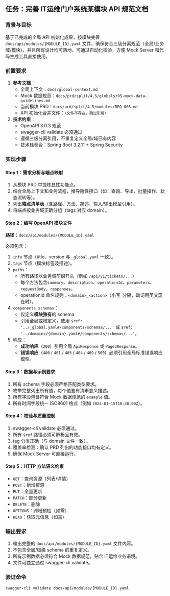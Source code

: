 ## 任务：完善 IT运维门户系统某模块 API 规范文档

### 背景与目标
基于已完成的全局 API 初始化成果，按模块完善 `docs/api/modules/{MODULE_ID}.yaml` 文件，确保符合三级分离规范（全局/业务域/模块），并且所有设计均可落地，可通过自动化校验，方便 Mock Server 和代码生成工具直接使用。

### 前置要求
1. **参考文档**：
   - 全局上下文：`docs/global-context.md`
   - Mock 数据规范：`docs/prd/split/4.5/globals/05-mock-data-guidelines.md`
   - 当前模块 PRD：`docs/prd/split/4.5/modules/REQ-003.md`
   - API 初始化合并文件：`（文件不存在，跳过引用）`
2. **技术约束**：
   - OpenAPI 3.0.3 规范
   - swagger-cli validate 必须通过
   - 遵循三级分离引用，不重复定义全局/域已有内容
   - 技术栈契合：Spring Boot 3.2.11 + Spring Security

### 实现步骤

#### Step 1：需求分析与端点映射
1. 从模块 PRD 中提炼显性功能点。
2. 结合全局上下文和业务流程，推导隐性接口（如：查询、导出、批量操作、状态流转等）。
3. 列出**端点清单表**（含路径、方法、简述、输入/输出模型引用）。
4. 将端点按业务域正确分组（tags 对应 domain）。

#### Step 2：编写 OpenAPI 模块文件
**路径**：`docs/api/modules/{MODULE_ID}.yaml`

必须包含：
1. `info` 节点（title、version 与 `_global.yaml` 一致）。
2. `tags` 节点（模块标签及描述）。
3. `paths`：  
   - 所有路径以业务域前缀开头（例如 `/api/v1/tickets/...`）  
   - 每个方法包含`summary`、`description`、`operationId`、`parameters`、`requestBody`、`responses`。  
   - operationId 命名规则：`<domain>_<action>`（小写_分隔，动词用英文现在时）。
4. `components.schemas`：  
   - 仅定义**模块独有**的 schema
   - 引用全局或域定义，使用 `$ref: '../_global.yaml#/components/schemas/...'` 或 `$ref: '../domains/{domain}.yaml#/components/schemas/...'`。
5. 响应：
   - **成功响应**（`200`）引用全局 `ApiResponse` 或 `PagedResponse`。
   - **错误响应**（`400` / `401` / `403` / `404` / `409` / `500`）必须引用全局标准错误响应模型。

#### Step 3：数据与示例要求
1. 所有 schema 字段必须严格匹配类型要求。
2. 枚举完整列出所有值，每个值要有清晰意义描述。
3. 所有字段包含符合 Mock 数据规范的 `example` 值。
4. 所有时间字段统一 ISO8601 格式（例如 `2024-01-15T10:30:00Z`）。

#### Step 4：校验与质量控制
1. swagger-cli validate 必须通过。
2. 所有 `$ref` 路径必须可解析且有效。
3. tag 分类正确（与 domain 文件一致）。
4. 覆盖率检测：确认 PRD 列出的功能接口均有定义。
5. 确保 Mock Server 可直接运行。

#### Step 5：HTTP 方法语义约束
- `GET`：查询资源（列表/详情）
- `POST`：新增资源
- `PUT`：全量更新
- `PATCH`：部分更新
- `DELETE`：删除
- `OPTIONS`：跨域预检（如需）
- `HEAD`：获取元信息（如需）

### 输出要求
1. 输出完整的 `docs/api/modules/{MODULE_ID}.yaml` 文件内容。
2. 不包含全局/域级 schema 的重复定义。
3. 所有示例数据必须符合 Mock 数据规范，贴合 IT运维业务语境。
4. 文件可独立通过 swagger-cli validate。

### 验证命令
```bash
swagger-cli validate docs/api/modules/{MODULE_ID}.yaml
